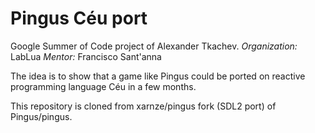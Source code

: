 # Pingus Céu port

Google Summer of Code project of Alexander Tkachev.
*Organization:* LabLua
*Mentor:* Francisco Sant'anna

The idea is to show that a game like Pingus could be ported on reactive programming language Céu in a few months.

This repository is cloned from xarnze/pingus fork (SDL2 port) of Pingus/pingus.